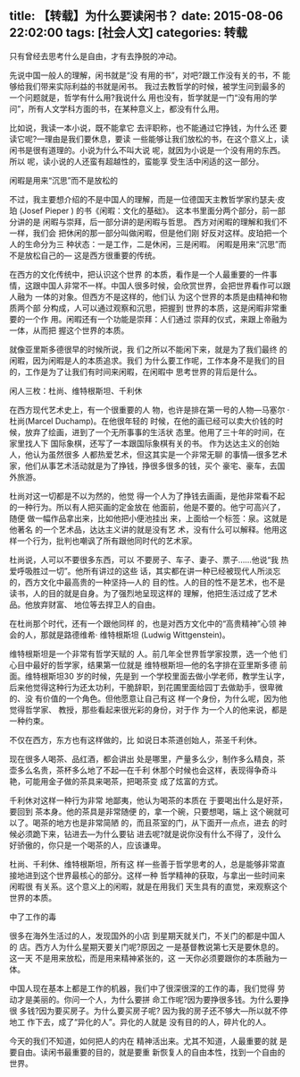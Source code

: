 title: 【转载】为什么要读闲书？
date: 2015-08-06 22:02:00
tags: [社会人文]
categories: 转载
---

只有曾经去思考什么是自由，才有去挣脱的冲动。

<!-- more -->


先说中国一般人的理解，闲书就是“没 有用的书”，对吧?跟工作没有关的书，不 能够给我们带来实际利益的书就是闲书。 我过去教哲学的时候，被学生问到最多的 一个问题就是，哲学有什么用?我说什么 用也没有，哲学就是一门“没有用的学问”，所有人文学科方面的书，在某种意义上，都没有什么用。

比如说，我读一本小说，既不能拿它 去评职称，也不能通过它挣钱，为什么还 要读它呢?—理由是我们要休息，要读 一些能够让我们放松的书，在这个意义上，读闲书是很有道理的。小说为什么不叫大说 呢，就因为小说是一个没有用的东西。所以 呢，读小说的人还蛮有超越性的，蛮能享 受生活中闲适的这一部分。

闲暇是用来“沉思”而不是放松的

不过，我主要想介绍的不是中国人的理解，而是一位德国天主教哲学家约瑟夫·皮珀 (Josef Pieper ) 的书《闲暇：文化的基础》。 这本书里面分两个部分，前一部分讲的是 闲暇与崇拜，后一部分讲的是闲暇与哲思。 西方对闲暇的理解和我们不一样，我们会 把休闲的那一部分叫做闲暇，但是他们刚 好反对这样。皮珀把一个人的生命分为三 种状态：一是工作，二是休闲，三是闲暇。 闲暇是用来“沉思”而不是放松自己的— 这是西方很重要的传统。

在西方的文化传统中，把认识这个世界 的本质，看作是一个人最重要的一件事情，这跟中国人非常不一样。中国人很多时候，会欣赏世界，会把世界看作可以跟人融为 一体的对象。但西方不是这样的，他们认 为这个世界的本质是由精神和物质两个部 分构成，人可以通过观察和沉思，把握到 世界的本质，这是闲暇非常重要的一个作 用。闲暇还有一个功能是崇拜：人们通过 崇拜的仪式，来跟上帝融为一体，从而把 握这个世界的本质。

就像亚里斯多德很早的时候所说，我 们之所以不能闲下来，就是为了我们最终 的闲暇，因为闲暇是人的本质追求。我们 为什么要工作呢，工作本身不是我们的目的，工作是为了让我们有时间来闲暇，在闲暇中 思考世界的背后是什么。

闲人三枚：杜尚、维特根斯坦、千利休

在西方现代艺术史上，有一个很重要的人 物，也许是排在第一号的人物—马塞尔 ·杜尚(Marcel Duchamp)。在他很年轻的 时候，在他的画已经可以卖大价钱的时候，放弃了绘画，进到了一个无所事事的生活状 态里。他用了三十年的时间，在家里找人下 国际象棋，还写了一本跟国际象棋有关的书。 作为达达主义的创始人，他认为虽然很多 人都热爱艺术，但这其实是一个非常无聊 的事情—很多艺术家，他们从事艺术活动就是为了挣钱，挣很多很多的钱，买个 豪宅、豪车，去国外旅游。

杜尚对这一切都是不以为然的，他觉 得一个人为了挣钱去画画，是他非常看不起 的一种行为。所以有人把买画的定金放在 他面前，他是不要的。他宁可高兴了，随便 做一幅作品拿出来，比如他把小便池挂出 来，上面给一个标签：泉。这就是他著名 的一个艺术品，达达主义讲的就是没有艺 术，没有什么可以解释。他用这样一个行为，批判也嘲讽了所有跟他同时代的艺术家。

杜尚说，人可以不要很多东西，可以 不要房子、车子、妻子、票子……他说“我 热爱呼吸胜过一切”。他所有讲过的这些 话，其实都在讲一种已经被现代人所淡忘 的，西方文化中最高贵的一种坚持—人的 目的性。人的目的性不是艺术，也不是读书，人的目的就是自身。为了强烈地呈现这样的 理解，他把生活过成了艺术品。他放弃财富、 地位等去捍卫人的自由。

在杜尚那个时代，还有一个跟他同样 的，也是对西方文化中的“高贵精神”心领 神会的人，那就是路德维希· 维特根斯坦 (Ludwig Wittgenstein)。

维特根斯坦是一个非常有哲学天赋的 人。前几年全世界哲学家投票，选一个他 们心目中最好的哲学家，结果第一位就是 维特根斯坦—他的名字排在亚里斯多德 前面。维特根斯坦30 岁的时候，先是到 一个学校里面去做小学老师，教学生认字，后来他觉得这种行为还太功利，干脆辞职，到花圃里面给园丁去做助手，很卑微的、没 有价值的一个角色。但他愿意让自己有这 样一个身份，为什么呢，因为他觉得哲学家、 教授，那些看起来很光彩的身份，对于作 为一个人的他来说，都是一种约束。

不仅在西方，东方也有这样做的，比 如说日本茶道创始人，茶圣千利休。

现在很多人喝茶、品红酒，都会讲出 处是哪里，产量多么少，制作多么精良，茶壶多么名贵，茶杯多么地了不起—在千利 休那个时候也会这样，表现得争奇斗艳，可能用金子做的茶具来喝茶，把喝茶变 成了炫富的方式。

千利休对这样一种行为非常 地鄙夷，他认为喝茶的本质在 于要喝出什么是好茶，要回到 茶本身。他的茶具是非常随便 的，拿一个碗，只要想喝，端上 这个碗就可以了。喝茶的地方也是非常简陋 的，而且茶室的门，从下面开一点点，进去 的时候必须跪下来，钻进去—为什么要钻 进去呢?就是说你没有什么不得了，没什么 好骄傲的，你只是一个喝茶的人，应该谦卑。

杜尚、千利休、维特根斯坦，所有这 样一些善于哲学思考的人，总是能够非常直 接地进到这个世界最核心的部分。这样一种 哲学精神的获取，与拿出一些时间来闲暇很 有关系。这个意义上的闲暇，就是在用我们 天生具有的直觉，来观察这个世界的本质。

中了工作的毒

很多在海外生活过的人，发现国外的小店 到星期天就关门，不关门的都是中国人的 店。西方人为什么星期天要关门呢?原因之 一是基督教说第七天是要休息的。这一天 不是用来放松，而是用来精神紧张的，这 一天你必须要跟你的本质融为一体。

中国人现在基本上都是工作的机器，我们中了很深很深的工作的毒，我们觉得 劳动才是美丽的。你问一个人，为什么要拼 命工作呢?因为要挣很多钱。为什么要挣很 多钱?因为要买房子。为什么要买房子呢? 因为我的房子还不够大—所以就不停地工 作下去，成了“异化的人”。异化的人就是 没有目的的人，碎片化的人。

今天的我们不知道，如何把人的内在 精神活出来。尤其不知道，人最重要的就 是要自由。读闲书最重要的目的，就是要重 新恢复人的自由本性，找到一个自由的世界。

